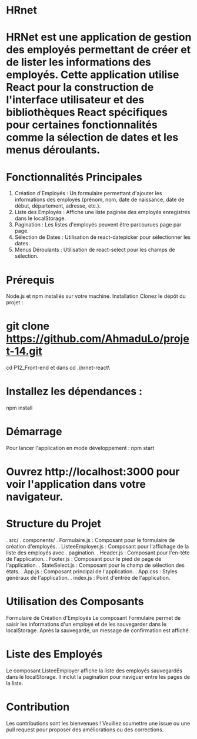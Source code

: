 # HRnet

# HRNet est une application de gestion des employés permettant de créer et de lister les informations des employés. Cette application utilise React pour la construction de l'interface utilisateur et des bibliothèques React spécifiques pour certaines fonctionnalités comme la sélection de dates et les menus déroulants.

# Fonctionnalités Principales
1. Création d'Employés : Un formulaire permettant d'ajouter les informations des employés (prénom, nom, date de naissance, date de début, département, adresse, etc.).
2. Liste des Employés : Affiche une liste paginée des employés enregistrés dans le    localStorage.
3. Pagination : Les listes d'employés peuvent être parcourues page par page.
4. Sélection de Dates : Utilisation de react-datepicker pour sélectionner les dates.
5. Menus Déroulants : Utilisation de react-select pour les champs de sélection.

# Prérequis
Node.js et npm installés sur votre machine.
Installation
Clonez le dépôt du projet :

# git clone <https://github.com/AhmaduLo/projet-14.git>
cd P12_Front-end
et dans 
cd .\hrnet-react\

# Installez les dépendances :

npm install

# Démarrage
Pour lancer l'application en mode développement : npm start

# Ouvrez http://localhost:3000 pour voir l'application dans votre navigateur.

# Structure du Projet
. src/
. components/
. Formulaire.js : Composant pour le formulaire de création d'employés.
. ListeeEmployer.js : Composant pour l'affichage de la liste des employés avec . pagination.
. Header.js : Composant pour l'en-tête de l'application.
. Footer.js : Composant pour le pied de page de l'application.
. StateSelect.js : Composant pour le champ de sélection des états.
. App.js : Composant principal de l'application.
. App.css : Styles généraux de l'application.
. index.js : Point d'entrée de l'application.

# Utilisation des Composants
Formulaire de Création d'Employés
Le composant Formulaire permet de saisir les informations d'un employé et de les sauvegarder dans le localStorage. Après la sauvegarde, un message de confirmation est affiché.

# Liste des Employés
Le composant ListeeEmployer affiche la liste des employés sauvegardés dans le localStorage. Il inclut la pagination pour naviguer entre les pages de la liste.


# Contribution
Les contributions sont les bienvenues ! Veuillez soumettre une issue ou une pull request pour proposer des améliorations ou des corrections.